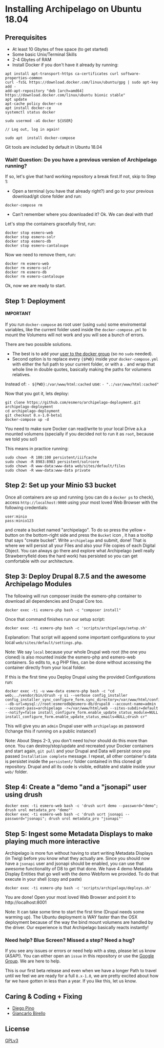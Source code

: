 # Installing Archipelago on Ubuntu 18.04

## Prerequisites
- At least 10 Gbytes of free space (to get started)
- Some basic Unix/Terminal Skills
- 2-4 Gbytes of RAM
- Install Docker if you don't have it already by running:
```Shell
apt install apt-transport-https ca-certificates curl software-properties-common
curl -fsSL https://download.docker.com/linux/ubuntu/gpg | sudo apt-key add -
add-apt-repository "deb [arch=amd64] https://download.docker.com/linux/ubuntu bionic stable"
apt update
apt-cache policy docker-ce
apt install docker-ce
systemctl status docker

sudo usermod -aG docker ${USER}

// Log out, log in again!

sudo apt  install docker-compose
```
Git tools are included by default in Ubuntu 18.04

### Wait! Question: Do you have a previous version of Archipelago running? 

If so, let's give that hard working repository a break first.If not, skip to Step 1:

- Open a terminal (you have that already right?) and go to your previous download/git clone folder and run:

```Shell
docker-compose rm
```

- Can't remember where you downloaded it? Ok. We can deal with that!

Let's stop the containers gracefully first, run: 

```Shell
docker stop esmero-web
docker stop esmero-solr
docker stop esmero-db
docker stop esmero-cantaloupe
```

Now we need to remove them, run:

```Shell
docker rm esmero-web
docker rm esmero-solr
docker rm esmero-db
docker rm esmero-cantaloupe
```

Ok, now we are ready to start.

## Step 1: Deployment

#### IMPORTANT

If you run `docker-compose` as root user (using `sudo`) some enviromental variables, like the current folder used inside the `docker-compose.yml` to mount the Volumens will not work and you will see a bunch of errors. 

There are two possible solutions. 
- The best is to add your [user to the docker group](https://www.digitalocean.com/community/tutorials/how-to-install-and-use-docker-on-ubuntu-18-04) (so no `sudo` needed). 
- Second option is to replace every `{$PWD}` inside your `docker-compose.yml` with either the full path to your current folder, or with a `.` and wrap that whole line in double quotes, basically making the paths for volumens relatives. 

Instead of: `- ${PWD}:/var/www/html:cached` 
use: `- ".:/var/www/html:cached"` 

Now that you got it, lets deploy:

```Shell
git clone https://github.com/esmero/archipelago-deployment.git archipelago-deployment
cd archipelago-deployment
git checkout 8.x-1.0-beta1
docker-compose up -d
```

You need to make sure Docker can read/write to your local Drive a.k.a mounted volumens (specially if you decided not to run it as `root`, because we told you so!)

This means in practice running:
```Shell
sudo chown -R 100:100 persistent/iiifcache
sudo chown -R 8983:8983 persistent/solrcore
sudo chown -R www-data:www-data web/sites/default/files
sudo chown -R www-data:www-data private
```

## Step 2: Set up your Minio S3 bucket

Once all containers are up and running (you can do a `docker ps` to check),
access `http://localhost:9000` using your most loved Web Browser with the following credentials:

```
user:minio
pass:minio123
```

and create a bucket named "archipelago". To do so press the yellow `+` button on the bottom-right side and press the `Bucket` icon , it has a tooltip that says "create bucket". Write `archipelago` and submit, done! That is where we will persist all your Files and also your File copies of each Digital Object. You can always go there and explore what Archipelago (well really Strawberryfield does the hard work) has persisted so you can get comfortable with our architecture.


## Step 3: Deploy Drupal 8.7.5 and the awesome Archipelago Modules

The following will run composer inside the esmero-php container to download all dependencies and Drupal Core too.

```Shell
docker exec -ti esmero-php bash -c "composer install"
```
Once that command finishes run our setup script:

```Shell
docker exec -ti esmero-php bash -c 'scripts/archipelago/setup.sh'
```

Explanation: That script will append some important configurations to your local `web/sites/default/settings.php`.

Note: We say `local` because your whole Drupal web root (the one you cloned) is also mounted inside the esmero-php and esmero-web containers. So edits to, e.g PHP files, can be done without accessing the container directly from your local folder.

If this is the first time you Deploy Drupal using the provided Configurations run:

```Shell
docker exec -ti -u www-data esmero-php bash -c "cd web;../vendor/bin/drush -y si --verbose config_installer  config_installer_sync_configure_form.sync_directory=/var/www/html/config/sync/ --db-url=mysql://root:esmerodb@esmero-db/drupal8 --account-name=admin --account-pass=archipelago -r=/var/www/html/web --sites-subdir=default --notify=false install_configure_form.enable_update_status_module=NULL install_configure_form.enable_update_status_emails=NULL;drush cr"
```

This will give you an `admin` Drupal user with `archipelago` as password (!change this if running on a public instance!)

Note: About Steps 2-3, you don't need to/nor should do this more than once. You can destroy/stop/update and recreated your Docker containers and start again, `git pull` and your Drupal and Data will persist once you passed `Installation complete` message. I repeat, all other container's data is persistet inside the `persistent/` folder contained in this cloned git repository. Drupal and all its code is visible, editable and stable inside your `web/` folder.

## Step 4: Create a "demo "and a "jsonapi" user using drush 

```Shell
docker exec -ti esmero-web bash -c 'drush ucrt demo --password="demo"; drush urol metadata_pro "demo"'
docker exec -ti esmero-web bash -c 'drush ucrt jsonapi --password="jsonapi"; drush urol metadata_pro "jsonapi"'
```

## Step 5: Ingest some Metadata Displays to make playing much more interactive

Archipelago is more fun without having to start writing Metadata Displays (in Twig) before you know what they actually are. Since you should now have a `jsonapi` user and jsonapi should be enabled, you can use that awesome functionality of D8 to get that done. We have 4 demo Metadata Display Entities that go well with the demo Webform we provided. To do that execute in your shell (copy and paste)

```Shell
docker exec -ti esmero-php bash -c 'scripts/archipelago/deploys.sh'
```
You are done! Open your most loved Web Browser and point it to http://localhost:8001

Note: It can take some time to start the first time (Drupal needs some warming up). The Ubuntu deployment is WAY faster than the OSX deployment because of the way the bind mount volumens are handled by the driver. Our experience is that Archipelago basically reacts instantly!

### Need help? Blue Screen? Missed a step? Need a hug?

If you see any issues or errors or need help with a step, please let us know (ASAP!). You can either open an `issue` in this repository or use the [Google Group](https://groups.google.com/forum/#!forum/archipelago-commons). We are here to help.

This is our first beta release and even when we have a longer Path to travel until we feel we are ready for a full `8.x-1.0`, we are pretty excited about how far we have gotten in less than a year. If you like this, let us know.

## Caring & Coding + Fixing

* [Diego Pino](https://github.com/DiegoPino)
* [Giancarlo Birello](https://github.com/giancarlobi)

## License

[GPLv3](http://www.gnu.org/licenses/gpl-3.0.txt)


